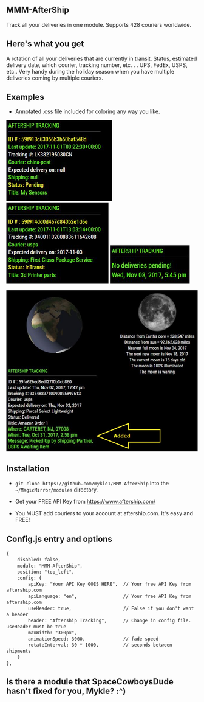 ## MMM-AfterShip

Track all your deliveries in one module. Supports 428 couriers worldwide.

## Here's what you get

A rotation of all your deliveries that are currently in transit.
Status, estimated delivery date, which courier, tracking number, etc. . .
UPS, FedEx, USPS, etc.. Very handy during the holiday season when you have
multiple deliveries coming by multiple couriers.

## Examples

* Annotated .css file included for coloring any way you like.

![](images/1.JPG) ![](images/2.JPG) ![](images/4.JPG) 

![](images/3.JPG)

## Installation

* `git clone https://github.com/mykle1/MMM-AfterShip` into the `~/MagicMirror/modules` directory.

* Get your FREE API Key from https://www.aftership.com/

* You MUST add couriers to your account at aftership.com. It's easy and FREE!

## Config.js entry and options

    {
        disabled: false,
        module: "MMM-AfterShip",
        position: "top_left",
        config: {
            apiKey: "Your API Key GOES HERE",  // Your free API Key from aftership.com
            apiLanguage: "en",                 // Your free API Key from aftership.com
            useHeader: true,                   // False if you don't want a header      
            header: "Aftership Tracking",      // Change in config file. useHeader must be true
            maxWidth: "300px",
            animationSpeed: 3000,              // fade speed
            rotateInterval: 30 * 1000,         // seconds between shipments
        }
    },

## Is there a module that SpaceCowboysDude hasn't fixed for you, Mykle? :^)
